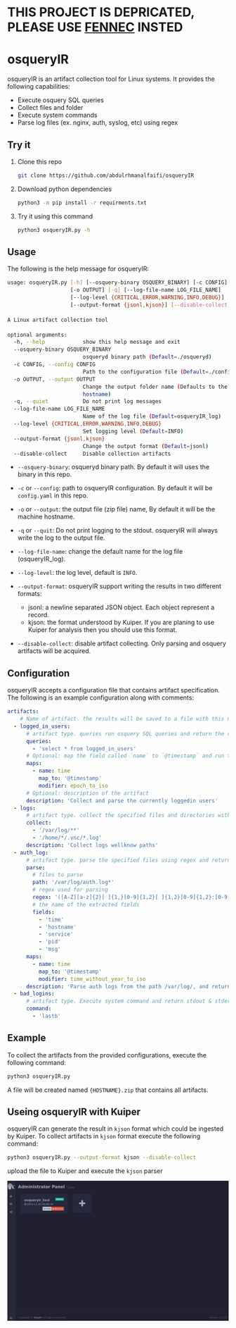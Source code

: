 # THIS PROJECT IS DEPRICATED, PLEASE USE [FENNEC](https://github.com/AbdulRhmanAlfaifi/Fennec) INSTED
# osqueryIR

osqueryIR is an artifact collection tool for Linux systems. It provides the following capabilities:

* Execute osquery SQL queries
* Collect files and folder
* Execute system commands
* Parse log files (ex. nginx, auth, syslog, etc) using regex

## Try it

1. Clone this repo

   ```bash
   git clone https://github.com/abdulrhmanalfaifi/osqueryIR
   ```

2. Download python dependencies

   ```bash
   python3 -m pip install -r requirments.txt
   ```

3. Try it using this command

   ```bash
   python3 osqueryIR.py -h
   ```

## Usage

The following is the help message for osqueryIR:

```bash
usage: osqueryIR.py [-h] [--osquery-binary OSQUERY_BINARY] [-c CONFIG]
                    [-o OUTPUT] [-q] [--log-file-name LOG_FILE_NAME]
                    [--log-level {CRITICAL,ERROR,WARNING,INFO,DEBUG}]
                    [--output-format {jsonl,kjson}] [--disable-collect]

A Linux artifact collection tool

optional arguments:
  -h, --help            show this help message and exit
  --osquery-binary OSQUERY_BINARY
                        osqueryd binary path (Default=./osqueryd)
  -c CONFIG, --config CONFIG
                        Path to the configuration file (Default=./config.yaml)
  -o OUTPUT, --output OUTPUT
                        Change the output folder name (Defaults to the machine
                        hostname)
  -q, --quiet           Do not print log messages
  --log-file-name LOG_FILE_NAME
                        Name of the log file (Default=osqueryIR_log)
  --log-level {CRITICAL,ERROR,WARNING,INFO,DEBUG}
                        Set logging level (Default=INFO)
  --output-format {jsonl,kjson}
                        Change the output format (Default=jsonl)
  --disable-collect     Disable collection artifacts
```

* `--osquery-binary`: osqueryd binary path. By default it will uses the binary in this repo.
* `-c` or `--config`: path to osqueryIR configuration. By default it will be `config.yaml` in this repo.
* `-o` or `--output`: the output file (zip file) name, By default it will be the machine hostname.
* `-q` or `--quit`: Do not print logging to the stdout. osqueryIR will always write the log to the output file.
* `--log-file-name`: change the default name for the log file (osqueryIR_log).
* `--log-level`: the log level, default is `INFO`.
* `--output-format`: osqueryIR support writing the results in two different formats:
  * jsonl: a newline separated JSON object. Each object represent a record.
  * kjson: the format understood by Kuiper. If you are planing to use Kuiper for analysis then you should use this format.

* `--disable-collect`: disable artifact collecting. Only parsing and osquery artifacts will be acquired.

## Configuration

osqueryIR accepts a configuration file that contains artifact specification. The following is an example configuration along with comments:

```yaml
artifacts:  
    # Name of artifact. the results will be saved to a file with this name
  - logged_in_users:
      # artifact type. queries run osquery SQL queries and return the results as json
      queries:
        - 'select * from logged_in_users'
      # Optional: map the field called `name` to `@timestamp` and run the modfier `epoch_to_iso` on the value. `modifier` field is not required
      maps:
        - name: time
          map_to: '@timestamp'
          modifier: epoch_to_iso
      # Optional: description of the artifact
      description: 'Collect and parse the currently loggedin users'
  - logs:
      # artifact type. collect the specified files and directories without parsing
      collect:
        - '/var/log/**'
        - '/home/*/.vnc/*.log'
      description: 'Collect logs wellknow paths'
  - auth_log:
      # artifact type. parse the specified files using regex and return the results as json.
      parse:
        # files to parse
        path: '/var/log/auth.log*'
        # regex used for parsing
        regex: '([A-Z][a-z]{2}[ ]{1,}[0-9]{1,2}[ ]{1,2}[0-9]{1,2}:[0-9]{2}:[0-9]{2}) ([a-zA-Z0-9_\-]+) ([a-zA-Z0-9_\-\]\(\)=\./]+)\[?([0-9]+)?\]?: (.*)'
        # the name of the extracted fields
        fields:
          - 'time'
          - 'hostname'
          - 'service'
          - 'pid'
          - 'msg'
      maps:
        - name: time
          map_to: '@timestamp'
          modifier: time_without_year_to_iso
      description: 'Parse auth logs from the path /var/log/, and return the results as jsonl/kjson'
  - bad_logins:
  	  # artifact type. Execute system command and return stdout & stderr
      command:
        - 'lastb'
```

## Example

To collect the artifacts from the provided configurations, execute the following command:

```bash
python3 osqueryIR.py
```

A file will be created named `{HOSTNAME}.zip` that contains all artifacts.

## Useing osqueryIR with Kuiper

osqueryIR can generate the result in `kjson` format which could be ingested by Kuiper. To collect artifacts in `kjson` format execute the following command:

```bash
python3 osqueryIR.py --output-format kjson --disable-collect
```

upload the file to Kuiper and execute the `kjson` parser

![osqueryIR_Kuiper](./screenshots/osqueryIR_Kuiper.gif)
